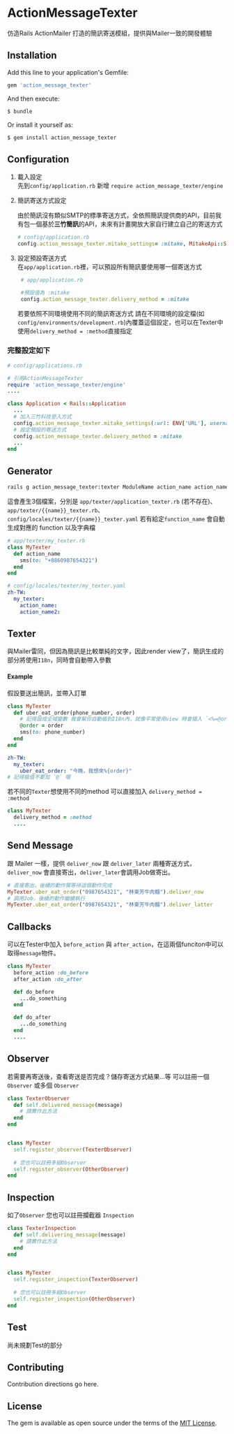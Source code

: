 # ActionMessageTexter

仿造Rails ActionMailer 打造的簡訊寄送模組，提供與Mailer一致的開發體驗

## Installation
Add this line to your application's Gemfile:

```ruby
gem 'action_message_texter'
```

And then execute:
```bash
$ bundle
```

Or install it yourself as:
```bash
$ gem install action_message_texter
```

## Configuration

1. 載入設定  
   先到`config/application.rb` 新增 `require action_message_texter/engine`

2. 簡訊寄送方式設定  

    由於簡訊沒有類似SMTP的標準寄送方式，全依照簡訊提供商的API，目前我有包一個基於**三竹簡訊**的API，未來有計畫開放大家自行建立自己的寄送方式
    
    ```ruby
    # config/application.rb
    config.action_message_texter.mitake_settings= :mitake, MitakeApi::SMSProvider, url: "三竹發給你的網域名稱", username: "三竹的使用者名稱", password: "三竹的密碼"
    ```

3. 設定預設寄送方式  
   在`app/application.rb`裡，可以預設所有簡訊要使用哪一個寄送方式
   ``` ruby
    # app/application.rb

    #預設值為 :mitake
    config.action_message_texter.delivery_method = :mitake
   ```
   若要依照不同環境使用不同的簡訊寄送方式 請在不同環境的設定檔(如`config/environments/development.rb`)內覆蓋這個設定，也可以在Texter中使用`delivery_method = :method`直接指定

### 完整設定如下
```ruby
# config/applications.rb

# 引用ActionMessageTexter
require 'action_message_texter/engine'
....

class Application < Rails::Application
  ...
  # 加入三竹科技登入方式
  config.action_message_texter.mitake_settings(:url: ENV['URL'], username: ENV['USERNAME'], password: ENV['password'])
  # 設定預設的寄送方式
  config.action_message_texter.delivery_method = :mitake
  ...
end
```

## Generator 

```bash
rails g action_message_texter:texter ModuleName action_name action_name ....
```
這會產生3個檔案，分別是 `app/texter/application_texter.rb` (若不存在)、`app/texter/{{name}}_texter.rb`、`config/locales/texter/{{name}}_texter.yaml`
若有給定`function_name` 會自動生成對應的 function 以及字典檔


```ruby
# app/texter/my_texter.rb
class MyTexter
  def action_name
    sms(to: "+8860987654321")
  end
end
```
```yaml
# config/locales/texter/my_texter.yaml
zh-TW:
  my_texter:
    action_name: 
    action_name2:
```


## Texter

與Mailer雷同，但因為簡訊是比較單純的文字，因此render view了，簡訊生成的部分將使用`I18n`，同時會自動帶入參數

#### Example
假設要送出簡訊，並帶入訂單
```ruby
class MyTexter
  def uber_eat_order(phone_number, order)
    # 記得設成全域變數 我會幫你自動插到I18n內，就像平常使用view 時會插入 `<%=@order>` 一樣
    @order = order
    sms(to: phone_number)
  end
end
```

```yaml
zh-TW:
  my_texter: 
    uber_eat_order: "今晚，我想來%{order}"
# 記得插值不要加 `@` 喔
```

若不同的`Texter`想使用不同的method 可以直接加入 `delivery_method = :method`

```ruby
class MyTexter
  delivery_method = :method
  ....
```

## Send Message

跟 Mailer 一樣，提供 `deliver_now` 跟 `deliver_later` 兩種寄送方式，`deliver_now` 會直接寄出，`deliver_later`會調用Job做寄出。

```ruby
# 直接寄出，後續的動作需等待這個動作完成
MyTexter.uber_eat_order("0987654321", "林東芳牛肉麵").deliver_now
# 調用Job，後續的動作繼續執行
MyTexter.uber_eat_order("0987654321", "林東芳牛肉麵").deliver_latter

```

## Callbacks

可以在Tester中加入 `before_action` 與 `after_action`，在這兩個funciton中可以取得`message`物件。
```ruby
class MyTexter
  before_action :do_before
  after_action :do_after

  def do_before
    ...do_something
  end

  def do_after
    ...do_something
  end
  ....
```


## Observer

若需要再寄送後，查看寄送是否完成？儲存寄送方式結果...等
可以註冊一個 `Observer` 或多個 `Observer`

```ruby
class TexterObserver
  def self.delivered_message(message)
    # 請實作此方法
  end
end


class MyTexter
  self.register_observer(TexterObserver)
  
  # 您也可以註冊多組Observer
  self.register_observer(OtherObserver)
end
```

## Inspection

如了`Observer` 您也可以註冊攔截器 `Inspection`

```ruby
class TexterInspection
  def self.delivering_message(message)
    # 請實作此方法
  end
end


class MyTexter
  self.register_inspection(TexterObserver)
  
  # 您也可以註冊多組Observer
  self.register_inspection(OtherObserver)
end
```
## Test

尚未規劃Test的部分


## Contributing
Contribution directions go here.

## License
The gem is available as open source under the terms of the [MIT License](https://opensource.org/licenses/MIT).
